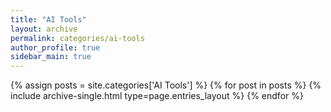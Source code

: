 ```yaml
---
title: "AI Tools"
layout: archive
permalink: categories/ai-tools
author_profile: true
sidebar_main: true
---
```



{% assign posts = site.categories['AI Tools'] %}
{% for post in posts %} {% include archive-single.html type=page.entries_layout %} {% endfor %}